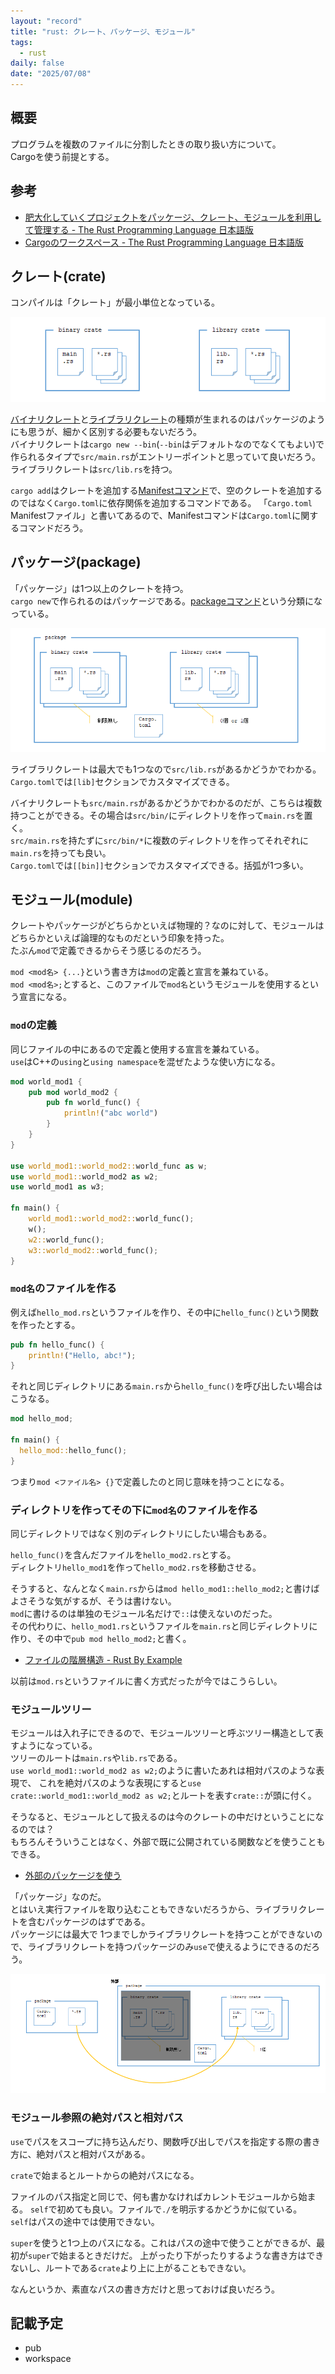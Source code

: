```yaml
---
layout: "record"
title: "rust: クレート、パッケージ、モジュール"
tags:
  - rust
daily: false
date: "2025/07/08"
---
```


## 概要

プログラムを複数のファイルに分割したときの取り扱い方について。  
Cargoを使う前提とする。

## 参考

* [肥大化していくプロジェクトをパッケージ、クレート、モジュールを利用して管理する - The Rust Programming Language 日本語版](https://doc.rust-jp.rs/book-ja/ch07-00-managing-growing-projects-with-packages-crates-and-modules.html)
* [Cargoのワークスペース - The Rust Programming Language 日本語版](https://doc.rust-jp.rs/book-ja/ch14-03-cargo-workspaces.html)

## クレート(crate)

コンパイルは「クレート」が最小単位となっている。

![image](images/crate.png)

[バイナリクレート](https://doc.rust-lang.org/cargo/reference/cargo-targets.html#binaries)と[ライブラリクレート](https://doc.rust-lang.org/cargo/reference/cargo-targets.html#library)の種類が生まれるのはパッケージのようにも思うが、細かく区別する必要もないだろう。  
バイナリクレートは`cargo new --bin`(`--bin`はデフォルトなのでなくてもよい)で作られるタイプで`src/main.rs`がエントリーポイントと思っていて良いだろう。  
ライブラリクレートは`src/lib.rs`を持つ。

`cargo add`はクレートを追加する[Manifestコマンド](https://doc.rust-lang.org/cargo/commands/cargo-add.html)で、空のクレートを追加するのではなく`Cargo.toml`に依存関係を追加するコマンドである。
「`Cargo.toml` Manifestファイル」と書いてあるので、Manifestコマンドは`Cargo.toml`に関するコマンドだろう。

## パッケージ(package)

「パッケージ」は1つ以上のクレートを持つ。  
`cargo new`で作られるのはパッケージである。[packageコマンド](https://doc.rust-lang.org/cargo/commands/package-commands.html)という分類になっている。

![image](images/package.png)

ライブラリクレートは最大でも1つなので`src/lib.rs`があるかどうかでわかる。  
`Cargo.toml`では`[lib]`セクションでカスタマイズできる。

バイナリクレートも`src/main.rs`があるかどうかでわかるのだが、こちらは複数持つことができる。その場合は`src/bin/`にディレクトリを作って`main.rs`を置く。  
`src/main.rs`を持たずに`src/bin/*`に複数のディレクトリを作ってそれぞれに`main.rs`を持っても良い。  
`Cargo.toml`では`[[bin]]`セクションでカスタマイズできる。括弧が1つ多い。

## モジュール(module)

クレートやパッケージがどちらかといえば物理的？なのに対して、モジュールはどちらかといえば論理的なものだという印象を持った。  
たぶん`mod`で定義できるからそう感じるのだろう。

`mod <mod名> {...}`という書き方は`mod`の定義と宣言を兼ねている。  
`mod <mod名>;`とすると、このファイルで`mod名`というモジュールを使用するという宣言になる。

### `mod`の定義

同じファイルの中にあるので定義と使用する宣言を兼ねている。  
`use`はC++の`using`と`using namespace`を混ぜたような使い方になる。

```rust
mod world_mod1 {
    pub mod world_mod2 {
        pub fn world_func() {
            println!("abc world")
        }
    }
}

use world_mod1::world_mod2::world_func as w;
use world_mod1::world_mod2 as w2;
use world_mod1 as w3;

fn main() {
    world_mod1::world_mod2::world_func();
    w();
    w2::world_func();
    w3::world_mod2::world_func();
}
```

### `mod名`のファイルを作る

例えば`hello_mod.rs`というファイルを作り、その中に`hello_func()`という関数を作ったとする。

```rust
pub fn hello_func() {
    println!("Hello, abc!");
}
```

それと同じディレクトリにある`main.rs`から`hello_func()`を呼び出したい場合はこうなる。

```rust
mod hello_mod;

fn main() {
  hello_mod::hello_func();
}
```

つまり`mod <ファイル名> {}`で定義したのと同じ意味を持つことになる。

### ディレクトリを作ってその下に`mod名`のファイルを作る

同じディレクトリではなく別のディレクトリにしたい場合もある。  

`hello_func()`を含んだファイルを`hello_mod2.rs`とする。  
ディレクトリ`hello_mod1`を作って`hello_mod2.rs`を移動させる。

そうすると、なんとなく`main.rs`からは`mod hello_mod1::hello_mod2;`と書けばよさそうな気がするが、そうは書けない。  
`mod`に書けるのは単独のモジュール名だけで`::`は使えないのだった。  
その代わりに、`hello_mod1.rs`というファイルを`main.rs`と同じディレクトリに作り、その中で`pub mod hello_mod2;`と書く。

* [ファイルの階層構造 - Rust By Example](https://doc.rust-lang.org/stable/rust-by-example/ja/mod/split.html)

以前は`mod.rs`というファイルに書く方式だったが今ではこうらしい。

### モジュールツリー

モジュールは入れ子にできるので、モジュールツリーと呼ぶツリー構造として表すようになっている。  
ツリーのルートは`main.rs`や`lib.rs`である。  
`use world_mod1::world_mod2 as w2;`のように書いたあれは相対パスのような表現で、
これを絶対パスのような表現にすると`use crate::world_mod1::world_mod2 as w2;`とルートを表す`crate::`が頭に付く。

そうなると、モジュールとして扱えるのは今のクレートの中だけということになるのでは？  
もちろんそういうことはなく、外部で既に公開されている関数などを使うこともできる。

* [外部のパッケージを使う](https://doc.rust-jp.rs/book-ja/ch07-04-bringing-paths-into-scope-with-the-use-keyword.html#%E5%A4%96%E9%83%A8%E3%81%AE%E3%83%91%E3%83%83%E3%82%B1%E3%83%BC%E3%82%B8%E3%82%92%E4%BD%BF%E3%81%86)

「パッケージ」なのだ。  
とはいえ実行ファイルを取り込むこともできないだろうから、ライブラリクレートを含むパッケージのはずである。  
パッケージには最大で 1つまでしかライブラリクレートを持つことができないので、ライブラリクレートを持つパッケージのみ`use`で使えるようにできるのだろう。

![image](images/call-external-package.png)

### モジュール参照の絶対パスと相対パス

`use`でパスをスコープに持ち込んだり、関数呼び出しでパスを指定する際の書き方に、絶対パスと相対パスがある。

`crate`で始まるとルートからの絶対パスになる。

ファイルのパス指定と同じで、何も書かなければカレントモジュールから始まる。
`self`で初めても良い。ファイルで`./`を明示するかどうかに似ている。  
`self`はパスの途中では使用できない。

`super`を使うと1つ上のパスになる。これはパスの途中で使うことができるが、最初が`super`で始まるときだけだ。
上がったり下がったりするような書き方はできないし、ルートである`crate`より上に上がることもできない。

なんというか、素直なパスの書き方だけと思っておけば良いだろう。

## 記載予定

* pub
* workspace
